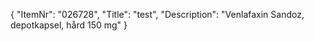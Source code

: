 {
  "ItemNr": "026728",
  "Title": "test",
  "Description": "Venlafaxin Sandoz, depotkapsel, hård 150 mg"
}